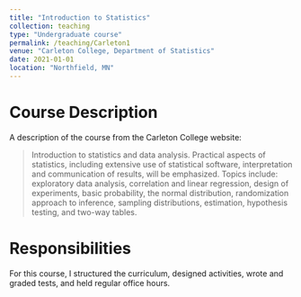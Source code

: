 ```yaml
---
title: "Introduction to Statistics"
collection: teaching
type: "Undergraduate course"
permalink: /teaching/Carleton1
venue: "Carleton College, Department of Statistics"
date: 2021-01-01
location: "Northfield, MN"
---
```


Course Description
=====
A description of the course from the Carleton College website:

<blockquote> Introduction to statistics and data analysis. Practical aspects of statistics, including extensive use of statistical software, interpretation and communication of results, will be emphasized. Topics include: exploratory data analysis, correlation and linear regression, design of experiments, basic probability, the normal distribution, randomization approach to inference, sampling distributions, estimation, hypothesis testing, and two-way tables.</blockquote>

Responsibilities
=====
For this course, I structured the curriculum, designed activities, wrote and graded tests, and held regular office hours.
